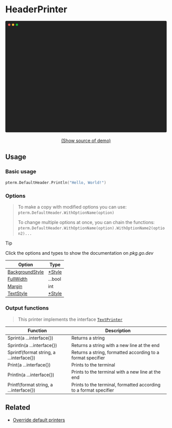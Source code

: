 # HeaderPrinter

<!-- 
Replace all of the following strings with the current printer.
     header Header HeaderPrinter DefaultHeader
-->

![HeaderPrinter Example](https://raw.githubusercontent.com/pterm/pterm/master/_examples/header/animation.svg)

<p align="center"><a href="https://github.com/pterm/pterm/blob/master/_examples/header/main.go" target="_blank">(Show source of demo)</a></p>


## Usage

### Basic usage

```go
pterm.DefaultHeader.Println("Hello, World!")
```

### Options

> To make a copy with modified options you can use:
> `pterm.DefaultHeader.WithOptionName(option)`
>
> To change multiple options at once, you can chain the functions:
> `pterm.DefaultHeader.WithOptionName(option).WithOptionName2(option2)...`

> [!TIP]
> Click the options and types to show the documentation on _pkg.go.dev_

|Option|Type|
|------|----|
|[BackgroundStyle](https://pkg.go.dev/github.com/pterm/pterm#BigTextPrinter.WithBackgroundStyle)|[*Style](https://pkg.go.dev/github.com/pterm/pterm#Style)|
|[FullWidth](https://pkg.go.dev/github.com/pterm/pterm#BigTextPrinter.WithFullWidth)|...bool|
|[Margin](https://pkg.go.dev/github.com/pterm/pterm#BigTextPrinter.WithMargin)|int|
|[TextStyle](https://pkg.go.dev/github.com/pterm/pterm#BigTextPrinter.WithTextStyle)|[*Style](https://pkg.go.dev/github.com/pterm/pterm#Style)|


### Output functions

> This printer implements the interface [`TextPrinter`](https://github.com/pterm/pterm/blob/master/interface_text_printer.go)

|Function|Description|
|------|---------|
|Sprint(a ...interface{})|Returns a string|
|Sprintln(a ...interface{})|Returns a string with a new line at the end|
|Sprintf(format string, a ...interface{})|Returns a string, formatted according to a format specifier|
|Print(a ...interface{})|Prints to the terminal|
|Println(a ...interface{})|Prints to the terminal with a new line at the end|
|Printf(format string, a ...interface{})|Prints to the terminal, formatted according to a format specifier|

## Related
- [Override default printers](docs/customizing/override-default-printer.md)